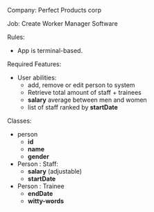 Company: Perfect Products corp

Job: Create Worker Manager Software

Rules:

- App is terminal-based.

Required Features:

- User abilities:
    - add, remove or edit person to system
    - Retrieve total amount of staff + trainees
    - **salary** average between men and women
    - list of staff ranked by **startDate**

Classes:

- person
    - **id**
    - **name**
    - **gender**
- Person : Staff:
    - **salary** (adjustable)
    - **startDate**
- Person : Trainee
    - **endDate**
    - **witty-words**